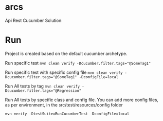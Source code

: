 # arcs

Api Rest Cucumber Solution




# Run

Project is created based on the default cucumber archetype.

Run specific test
```mvn clean verify -Dcucumber.filter.tags="@SomeTag1"```

Run specific test with specific config file
```mvn clean verify -Dcucumber.filter.tags="@SomeTag1" -DconfigFile=local```


Run All tests by tag
```mvn clean verify -Dcucumber.filter.tags="@Regression"```


Run All tests by specific class and config file. You can add more config files, as per environment, in the src/test/resources/config folder

```mvn verify -DtestSuite=RunCucumberTest -DconfigFile=local```


